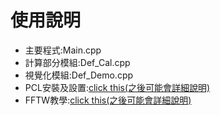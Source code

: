 # 使用說明
- 主要程式:Main.cpp
- 計算部分模組:Def_Cal.cpp
- 視覺化模組:Def_Demo.cpp
- PCL安裝及設置:[click this(之後可能會詳細說明)](https://blog.csdn.net/qq_36686437/article/details/108803098)
- FFTW教學:[click this(之後可能會詳細說明)](https://www.cnblogs.com/holyprince/p/5568307.html)